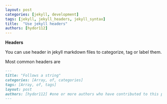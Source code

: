 ```yaml
---
layout: post
categories: [jekyll, development]
tags: [jekyll, jekyll_headers, jekyll_syntax]
title:  "Use jekyll headers"
authors: [hydor112]
---
```

**Headers**

You can use header in jekyll markdown files to categorize, tag or label them.

Most common headers are
```markdown
---
title: "Follows a string"
categories: [Array, of, categories]
tags: [Array, of, tags]
layout: post
authors: [hydor112] #one or more authors who have contributed to this post
---
```
